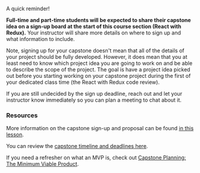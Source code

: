 A quick reminder!

**Full-time and part-time students will be expected to share their capstone idea on a sign-up board at the start of this course section (React with Redux).** Your instructor will share more details on where to sign up and what information to include.

Note, signing up for your capstone doesn't mean that all of the details of your project should be fully developed. However, it does mean that you at least need to know which project idea you are going to work on and be able to describe the  scope of the project. The goal is have a project idea picked out before you starting working on your capstone project during the first of your dedicated class time (the React with Redux code review).

If you are still undecided by the sign up deadline, reach out and let your instructor know immediately so you can plan a meeting to chat about it.

### Resources

More information on the capstone sign-up and proposal can be found [in this lesson](https://new.learnhowtoprogram.com/react/react-fundamentals/independent-capstone-project-sign-up-and-proposal).

You can review the [capstone timeline and deadlines here](https://new.learnhowtoprogram.com/react/functional-programming-with-javascript/capstone-timeline-deadlines-and-brainstorming-homework).

If you need a refresher on what an MVP is, check out [Capstone Planning: The Minimum Viable Product](https://new.learnhowtoprogram.com/react/functional-programming-with-javascript/capstone-planning-the-minimum-viable-product).